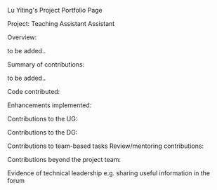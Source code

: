 Lu Yiting's Project Portfolio Page

Project: Teaching Assistant Assistant

Overview:

to be added..

Summary of contributions:

to be added..

Code contributed:

Enhancements implemented:

Contributions to the UG:

Contributions to the DG:

Contributions to team-based tasks
Review/mentoring contributions:

Contributions beyond the project team:

Evidence of technical leadership e.g. sharing useful information in the forum
